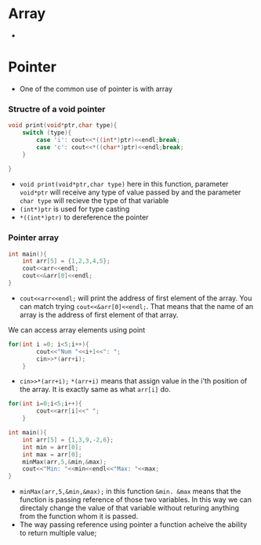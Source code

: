 # Array
- 
# Pointer
- One of the common use of pointer is with array
### Structre of a void pointer
```C++
void print(void*ptr,char type){
    switch (type){
        case 'i': cout<<*((int*)ptr)<<endl;break;
        case 'c': cout<<*((char*)ptr)<<endl;break;
    }
    
}
```

- `void print(void*ptr,char type)` here in this function, parameter `void*ptr` will receive any type of value passed by and the parameter `char type` will recieve the type of that variable
- ` (int*)ptr ` is used for type casting
-  ` *((int*)ptr) ` to dereference the pointer

### Pointer array
```C++
int main(){
    int arr[5] = {1,2,3,4,5};
    cout<<arr<<endl;
    cout<<&arr[0]<<endl;
}
```
- `cout<<arr<<endl;` will print the address of first element of the array. You can match trying `cout<<&arr[0]<<endl;`. That means that the name of an array is the address of first element of that array.

We can access array elements using point
```C++
for(int i =0; i<5;i++){
        cout<<"Num "<<i+1<<": ";
        cin>>*(arr+i);
    }
```
- `cin>>*(arr+i);` `*(arr+i)` means that assign value in the i'th position of the array. It is exactly same as what `arr[i]` do.
```C++
for(int i=0;i<5;i++){
        cout<<arr[i]<<" ";
    }
```

```C++
int main(){
    int arr[5] = {1,3,9,-2,6};
    int min = arr[0];
    int max = arr[0];
    minMax(arr,5,&min,&max);
    cout<<"Min: "<<min<<endl<<"Max: "<<max;
}
```
- `minMax(arr,5,&min,&max);` in this function `&min. &max` means that the function is passing reference of those two variables. In this way we can directaly change the value of that variable without returing anything from the function whom it is passed.
- The way passing reference using pointer a function acheive the ability to return multiple value;
